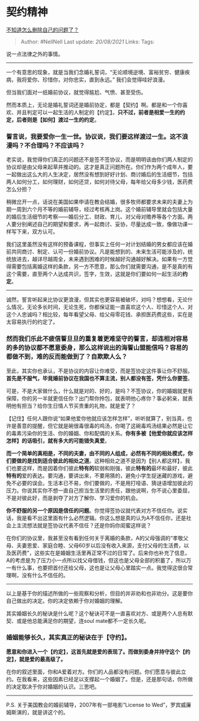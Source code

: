 # 契约精神
[不知道怎么删除自己的问题了？](https://www.zhihu.com/question/315585515/answer/625609860)


> Author: #NellNell 
Last update: *20/08/2021* 
Links:
Tags: 


说一点法律之外的事情。

  

---

  

一个有意思的现象，就是当我们念婚礼誓词，“无论顺境逆境、富裕贫穷、健康疾病，我将爱你、珍惜你，对你忠实，直到永远。” 我们会觉得哇好浪漫。

但当我们面对一纸婚前协议，就觉得尴尬、气愤、甚至受伤。

然而本质上，无论是婚礼誓词还是婚前协定，都是【契约】啊。都是和一个你喜欢、并且判定可以一起生活的人制定的【约定】。**只不过，前者是相爱一生的约定，后者则是【如何】渡过一生的约定**。

### 誓言说，我要爱你一生一世。协议说，我们要这样渡过一生。这不浪漫吗？不合理吗？不应该吗？

老实说，我觉得你们真正的问题还不是签不签协议，而是明明该由你们两人制定的协议却是由父母来起草并推动的。这才是真正问题所在。你们作为两个成年人，要一起做出这么大的人生决定，居然没有想到好好计划、商讨婚后的生活细节，包括两人如何分工，如何理财，如何还贷，如何对待父母，每年给父母多少钱，医药费怎么分担？

稍微岔开一点，话说在美国如果申请在教会结婚，很多牧师都要求未来的夫妻上为期一周到六个月不等的婚前辅导，经过考核再上岗。这个婚前辅导里就会包括大量的婚后生活细节的考察——婚后分工、财政、育儿、对父母对赡养等各个方面。两人要分别阐述自己的期望和要求，再一起商讨、妥协，尽量达成一致，像做功课一样写下来，双方认可。

我们这里虽然没有这样的预备课程，但事实上任何一对计划结婚的男女都应该在婚前共同商讨、制定、认可一份婚前协议。凡是能想到的、未来生活可能涉及的，统统放进去，越详尽越周全，未来遇到困难的时候越好沟通越好解决。如果有一方觉得需要包括离婚这样的条款，另一方不愿意，那么你们就需要沟通，是不是真的有这个需要，直至两个人达成共识，签字，生效，这就是你们要如何一起生活的**约定**。

  

---

  

诚然，誓言听起来比协议更浪漫，但其实也更容易被破坏，对吗？想想看，无论什么情况，无论多长时间，无论生死，你都保证能一直喜欢这个人、珍惜这个人、对这个人忠诚吗？相比较，每年看望父母、给父母零花钱、承担医药费这些，实在是太容易执行的约定了。

### **然而我们乐此不疲信誓旦旦的重复着更难坚守的誓言，却连相对容易的多的协议都不愿意委身，那么这样说出的海誓山盟能信吗？容易的都做不到，难的反而能做到了？自欺欺人么？**

至此，其实你也承认，不是协议的内容让你难受，而是签协定这件事让你不舒服。**首先是不服气，毕竟婚前协议在我国也不算主流，别人都没有签，凭什么你要签**。

可是，不是大家做什么，什么就是对的、好的，是吗？不签协议，你的婚姻就更有保障，你的另一半就更信任你？出门帮你拎包，就表明他心疼你？事必躬亲，就表明他有担当？给你生日情人节买贵重的礼物，就是爱了？

【记住】任何人跟你说“如果他爱你他就应该怎样怎样”，听听就算了，别当真，也许是善意的提醒，但它就是碗很毒很毒的鸡汤，你喝了这碗毒鸡汤结果必然是让它的毒素污染你的生活、你的婚姻、你和配偶的关系。**你有多被【他爱你就应该怎样怎样】的话吸引，就有多大的可能错失真爱**。

**而一个简单的真相是，不同的夫妻，由不同的人组成，必然有不同的相处模式，你们要做的是找到适合彼此的相处之道**。这种相处之道不是因为【别人都这样】，我们也要这样，而是因着你们彼此**特有的**软弱和刚强，彼此**特有的**最坏和最好，彼此**特有的**爱的表达。要沟通，要讲出来，不要用猜的，避免小学生捉迷藏的游戏，避免不必要的误会。生活本已不易，你们要做的，不是用打哑语、猜谜语增加彼此的压力。你说其实你不想一直自己担当生活里的责任，跟他说啊，你不说心里委屈，不是对彼此好，而是剥夺了对方了解你、学习爱你的机会。

**你不舒服的另一个原因是信任的问题**。你觉得签协议就代表对方不信任你。说实话，我是看不出这里面有什么必然逻辑。你这么想是真的认为A不信任你，还是社会上主流想法就是签协议代表不信任？还是你妈你闺蜜这样说？

在你们的协议里，我甚至没有看到任何关于离婚的条款，A的父母强调的“孝敬父母、夫妻恩爱、家庭合睦、父母60岁以后没有收入来源，支付父母的生活费，以及医药费”，这些实在是婚姻生活里再正常不过的日常了。后来你也补充了信息，A的考虑是为了压力小一点所以找父母借钱，但这也是父母全部的积蓄了，所以万一有什么事，也要把首付还给父母，这也是让父母心里踏实一点。我觉得这很合常理啊，没有什么不信任的。

  

---

  

以上是基于你的描述所做的一些观察和分析，但目的并非劝和也非劝分。这是要你自己做出的决定。你的决定依赖于你对婚姻的理解。

其实婚姻长久的秘诀是什么呢？这个秘诀可不是一直喜欢对方、或是两个人总有默契、或是他总能满足你的期望，连soul mate都不一定长久呢。

### **婚姻能够长久，其实真正的秘诀在于【守约】**。

**愿意和你进入一个【约定】，这首先就是爱的表现了。而做到委身并持守这个【约定】，就是爱的最高级了。**

在你的叙述里面，你和A爱着对方。你们的人品都没有问题。你们愿意与彼此立约。在我看来，这些因素已经足以支撑起一个婚姻了。但是，还是那句话，你所做的决定取决于你对婚姻的认识。三思吧。

---

P.S. 关于美国教会的婚前辅导，2007年有一部电影“License to Wed”，罗宾威廉姆斯演的，就是讲这个的。